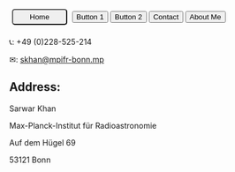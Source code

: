 <style>
  .my-button {
    background-color: #007bff
    color: #f00;
    padding: 5px 30px;
    border-radius: 5px;
    text-decoration: none;
    margin: 5px;
    text-align: right;
  }
</style>
<a href="https://khansarwar.github.io/planetarium.github.io/"><button class="my-button">   Home   </button></a> <a href="/button1/"><button> Button 1 </button></a> <a href="/button2/"><button> Button 2 </button></a> <a href="/planetarium.github.io/contact"><button> Contact </button></a> <a href="/planetarium.github.io/about"><button> About Me </button></a>
<br>
<br>
📞: +49 (0)228-525-214

✉: skhan@mpifr-bonn.mp

## Address:

Sarwar Khan

Max-Planck-Institut für Radioastronomie

Auf dem Hügel 69

53121 Bonn
